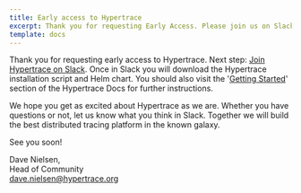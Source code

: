 ```yaml
---
title: Early access to Hypertrace
excerpt: Thank you for requesting Early Access. Please join us on Slack. 
template: docs
---
```


Thank you for requesting early access to Hypertrace. Next step: <a href="https://join.slack.com/t/hypertraceworkspace/shared_invite/zt-fu9lvclw-vG_SI2JgMA72~frFGEPhrg" target="_blank">Join Hypertrace on Slack</a>.  Once in Slack you will download the Hypertrace installation script and Helm chart. You should also visit the '<a href="https://docs.hypertrace.org/getting-started/">Getting Started</a>' section of the Hypertrace Docs for further instructions.

We hope you get as excited about Hypertrace as we are. Whether you have questions or not, let us know what you think in Slack. Together we will build the best distributed tracing platform in the known galaxy.

See you soon!

Dave Nielsen,    
Head of Community   
dave.nielsen@hypertrace.org
